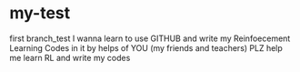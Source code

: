 # my-test
first branch_test
I wanna learn to use GITHUB and write my Reinfoecement Learning Codes in it by helps of YOU (my friends and teachers)
PLZ help me learn RL and write my codes
